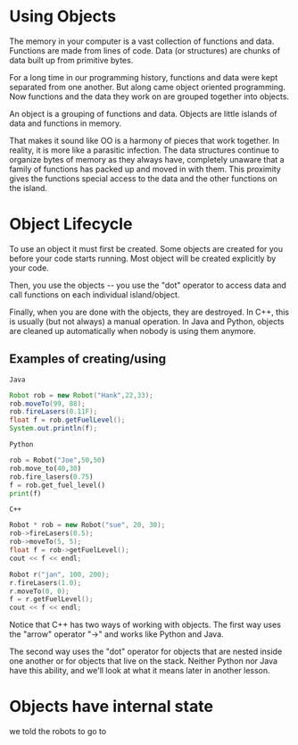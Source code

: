 # Using Objects

The memory in your computer is a vast collection of functions and data. Functions are made from lines of code. Data (or structures) are chunks of data built up from primitive bytes.

For a long time in our programming history, functions and data were kept separated from one another. But along came object oriented programming. Now functions and the data they work on are grouped together into objects.

An object is a grouping of functions and data. Objects are little islands of data and functions in memory.

That makes it sound like OO is a harmony of pieces that work together. In reality, it is more like a parasitic infection. The data structures continue to organize bytes of memory as they always have, completely unaware that a family of functions has packed up and moved in with them. This proximity gives the functions special access to the data and the other functions on the island.

# Object Lifecycle

To use an object it must first be created. Some objects are created for you before your code starts running. Most object will
be created explicitly by your code.

Then, you use the objects -- you use the "dot" operator to access data and call functions on each individual island/object.

Finally, when you are done with the objects, they are destroyed. In C++, this is usually (but not always) a manual operation. In Java and Python, objects are cleaned up automatically when nobody is using them anymore.

## Examples of creating/using

`Java`

```Java
Robot rob = new Robot("Hank",22,33);
rob.moveTo(99, 88);
rob.fireLasers(0.11F);
float f = rob.getFuelLevel();
System.out.println(f);
```

`Python`

```Python
rob = Robot("Joe",50,50)
rob.move_to(40,30)
rob.fire_lasers(0.75)
f = rob.get_fuel_level()
print(f)
```

`C++`

```C++
Robot * rob = new Robot("sue", 20, 30);
rob->fireLasers(0.5);
rob->moveTo(5, 5);
float f = rob->getFuelLevel();
cout << f << endl;

Robot r("jan", 100, 200);
r.fireLasers(1.0);
r.moveTo(0, 0);
f = r.getFuelLevel();
cout << f << endl;
```

Notice that C++ has two ways of working with objects. The first way uses the "arrow" operator "->" and works like Python and Java.

The second way uses the "dot" operator for objects that are nested inside one another or for objects that live on the stack. 
Neither Python nor Java have this ability, and we'll look at what it means later in another lesson.

# Objects have internal state

we told the robots to go to